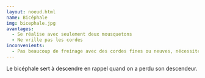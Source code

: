 ```yaml
---
layout: noeud.html
name: Bicéphale
img: bicephale.jpg
avantages:
  - Se réalise avec seulement deux mousquetons
  - Ne vrille pas les cordes
inconvenients:
  - Pas beaucoup de freinage avec des cordes fines ou neuves, nécessite absolument un autobloquant en plus
---
```


Le bicéphale sert à descendre en rappel quand on a perdu son descendeur.

